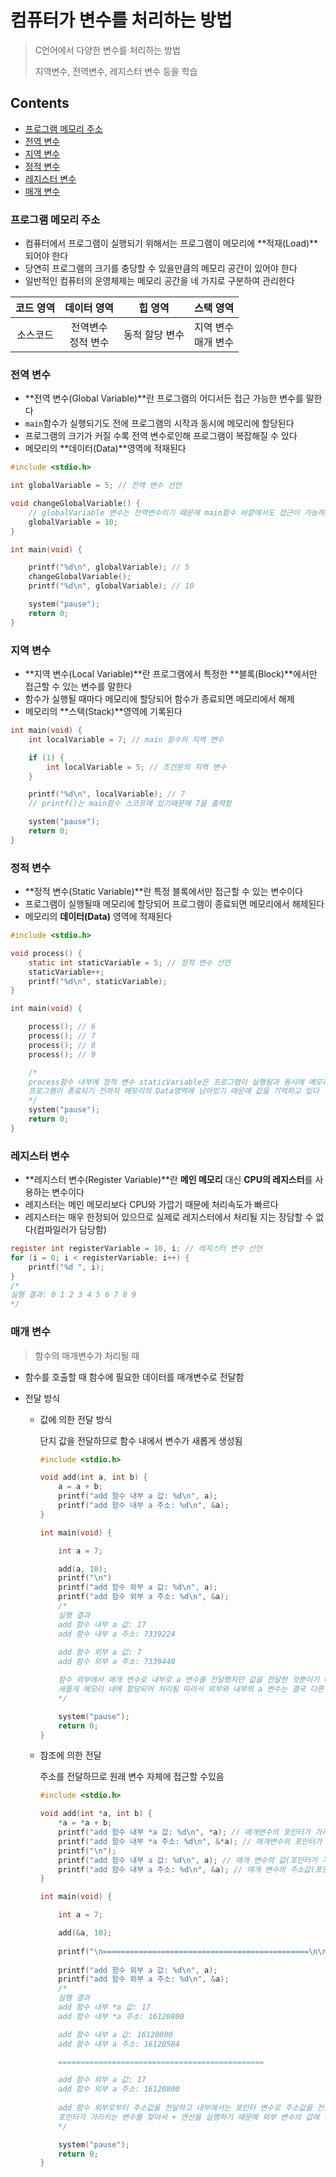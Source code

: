 # 컴퓨터가 변수를 처리하는 방법

> C언어에서 다양한 변수를 처리하는 방법
>
> 지역변수, 전역변수, 레지스터 변수 등을 학습



## Contents

- [프로그램 메모리 주소](#프로그램-메모리-주소)
- [전역 변수](#전역-변수)
- [지역 변수](#지역-변수)
- [정적 변수](#정적-변수)
- [레지스터 변수](#레지스터-변수)
- [매개 변수](#매개-변수)

### 프로그램 메모리 주소

- 컴퓨터에서 프로그램이 실행되기 위해서는 프로그램이 메모리에 **적재(Load)**되어야 한다
- 당연히 프로그램의 크기를 충당할 수 있을만큼의 메모리 공간이 있어야 한다
- 일반적인 컴퓨터의 운영체제는 메모리 공간을 네 가지로 구분하여 관리한다

| 코드 영역 |      데이터 영역       |    힙 영역     |        스택 영역        |
| :-------: | :--------------------: | :------------: | :---------------------: |
| 소스코드  | 전역변수<br/>정적 변수 | 동적 할당 변수 | 지역 변수<br/>매개 변수 |



### 전역 변수

- **전역 변수(Global Variable)**란 프로그램의 어디서든 접근 가능한 변수를 말한다
- `main`함수가 실행되기도 전에 프로그램의 시작과 동시에 메모리에 할당된다
- 프로그램의 크기가 커질 수록 전역 변수로인해 프로그램이 복잡해질 수 있다
- 메모리의 **데이터(Data)**영역에 적재된다

``` c
#include <stdio.h>

int globalVariable = 5; // 전역 변수 선언

void changeGlobalVariable() {
	// globalVariable 변수는 전역변수이기 때문에 main함수 바깥에서도 접근이 가능하다
	globalVariable = 10;
}

int main(void) {

	printf("%d\n", globalVariable); // 5
	changeGlobalVariable();
	printf("%d\n", globalVariable); // 10

	system("pause");
	return 0;
}
```



### 지역 변수

- **지역 변수(Local Variable)**란 프로그램에서 특정한 **블록(Block)**에서만 접근할 수 있는 변수를 말한다
- 함수가 실행될 때마다 메모리에 할당되어 함수가 종료되면 메모리에서 해제
- 메모리의 **스택(Stack)**영역에 기록된다

``` c
int main(void) {
	int localVariable = 7; // main 함수의 지역 변수

	if (1) {
		int localVariable = 5; // 조건문의 지역 변수
	}

	printf("%d\n", localVariable); // 7
	// printf()는 main함수 스코프에 있기때문에 7을 출력함

	system("pause");
	return 0;
}
```



### 정적 변수

- **정적 변수(Static Variable)**란 특정 블록에서만 접근할 수 있는 변수이다
- 프로그램이 실행될때 메모리에 할당되어 프로그램이 종료되면 메모리에서 해제된다
- 메모리의 **데이터(Data)** 영역에 적재된다

``` c
#include <stdio.h>

void process() {
	static int staticVariable = 5; // 정적 변수 선언
	staticVariable++;
	printf("%d\n", staticVariable);
}

int main(void) {

	process(); // 6
	process(); // 7
	process(); // 8
	process(); // 9

	/*
	process함수 내부에 정적 변수 staticVariable은 프로그램이 실행됨과 동시에 메모리에 할당됨
	프로그램이 종료되기 전까지 메모리의 Data영역에 남아있기 때문에 값을 기억하고 있다
	*/
	system("pause");
	return 0;
}
```



### 레지스터 변수

- **레지스터 변수(Register Variable)**란 **메인 메모리** 대신 **CPU의 레지스터**를 사용하는 변수이다
- 레지스터는 메인 메모리보다 CPU와 가깝기 때문에 처리속도가 빠르다
- 레지스터는 매우 한정되어 있으므로 실제로 레지스터에서 처리될 지는 장담할 수 없다(컴파일러가 담당함)

``` c
register int registerVariable = 10, i; // 레지스터 변수 선언
for (i = 0; i < registerVariable; i++) {
    printf("%d ", i);
}
/*
실행 결과: 0 1 2 3 4 5 6 7 8 9
*/
```



### 매개 변수

> 함수의 매개변수가 처리될 때

- 함수를 호출할 때 함수에 필요한 데이터를 매개변수로 전달함

- 전달 방식

  - 값에 의한 전달 방식

    단지 값을 전달하므로 함수 내에서 변수가 새롭게 생성됨

    ``` c
    #include <stdio.h>
    
    void add(int a, int b) {
    	a = a + b;
    	printf("add 함수 내부 a 값: %d\n", a);
    	printf("add 함수 내부 a 주소: %d\n", &a);
    }
    
    int main(void) {
    
    	int a = 7;
    
    	add(a, 10);
        printf("\n")
    	printf("add 함수 외부 a 값: %d\n", a);
    	printf("add 함수 외부 a 주소: %d\n", &a);
    	/*
    	실행 결과
    	add 함수 내부 a 값: 17
    	add 함수 내부 a 주소: 7339224
    	
    	add 함수 외부 a 값: 7
    	add 함수 외부 a 주소: 7339440
    
    	함수 외부에서 매개 변수로 내부로 a 변수를 전달했지만 값을 전달한 것뿐이기 때문에 
    	새롭게 메모리 내에 할당되어 처리됨 따라서 외부와 내부의 a 변수는 결국 다른 변수임
    	*/
    
    	system("pause");
    	return 0;
    }
    ```

  - 참조에 의한 전달

    주소를 전달하므로 원래 변수 자체에 접근할 수있음

    ``` c
    #include <stdio.h>
    
    void add(int *a, int b) {
    	*a = *a + b;
    	printf("add 함수 내부 *a 값: %d\n", *a); // 매개변수의 포인터가 가리키는 변수의 값
    	printf("add 함수 내부 *a 주소: %d\n", &*a); // 매개변수의 포인터가 가리키는 변수의 주소값
    	printf("\n");
    	printf("add 함수 내부 a 값: %d\n", a); // 매개 변수의 값(포인터가 가리키는 주소 값)
    	printf("add 함수 내부 a 주소: %d\n", &a); // 매개 변수의 주소값(포인터 변수의 주소값)
    }
    
    int main(void) {
    
    	int a = 7;
    
    	add(&a, 10);
    	
    	printf("\n==============================================\n\n");
    	
    	printf("add 함수 외부 a 값: %d\n", a);
    	printf("add 함수 외부 a 주소: %d\n", &a);
    	/*
    	실행 결과
    	add 함수 내부 *a 값: 17
    	add 함수 내부 *a 주소: 16120800
    
    	add 함수 내부 a 값: 16120800
    	add 함수 내부 a 주소: 16120584
    
    	==============================================
    
    	add 함수 외부 a 값: 17
    	add 함수 외부 a 주소: 16120800
    	
    	add 함수 외부로부터 주소값을 전달하고 내부에서는 포인터 변수로 주소값을 전달 받아서
    	포인터가 가리키는 변수를 찾아서 + 연산을 실행하기 때문에 외부 변수의 값에 변화를 줄 수 있다.
    	*/
    
    	system("pause");
    	return 0;
    }
    ```

    

